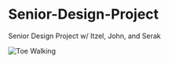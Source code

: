 # Senior-Design-Project
 Senior Design Project w/ Itzel, John, and Serak 

![Toe Walking](tenor.gif)
